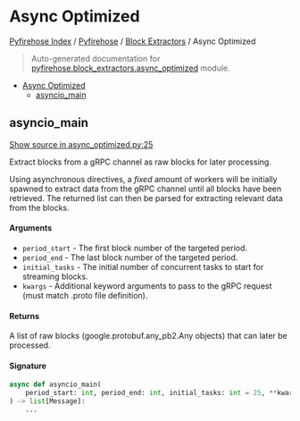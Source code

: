 # Async Optimized

[Pyfirehose Index](../../README.md#pyfirehose-index) /
[Pyfirehose](../index.md#pyfirehose) /
[Block Extractors](./index.md#block-extractors) /
Async Optimized

> Auto-generated documentation for [pyfirehose.block_extractors.async_optimized](https://github.com/pinax-network/pyfirehose/blob/main/pyfirehose/block_extractors/async_optimized.py) module.

- [Async Optimized](#async-optimized)
  - [asyncio_main](#asyncio_main)

## asyncio_main

[Show source in async_optimized.py:25](https://github.com/pinax-network/pyfirehose/blob/main/pyfirehose/block_extractors/async_optimized.py#L25)

Extract blocks from a gRPC channel as raw blocks for later processing.

Using asynchronous directives, a *fixed* amount of workers will be initially spawned to
extract data from the gRPC channel until all blocks have been retrieved.
The returned list can then be parsed for extracting relevant data from the blocks.

#### Arguments

- `period_start` - The first block number of the targeted period.
- `period_end` - The last block number of the targeted period.
- `initial_tasks` - The initial number of concurrent tasks to start for streaming blocks.
- `kwargs` - Additional keyword arguments to pass to the gRPC request (must match .proto file definition).

#### Returns

A list of raw blocks (google.protobuf.any_pb2.Any objects) that can later be processed.

#### Signature

```python
async def asyncio_main(
    period_start: int, period_end: int, initial_tasks: int = 25, **kwargs
) -> list[Message]:
    ...
```


